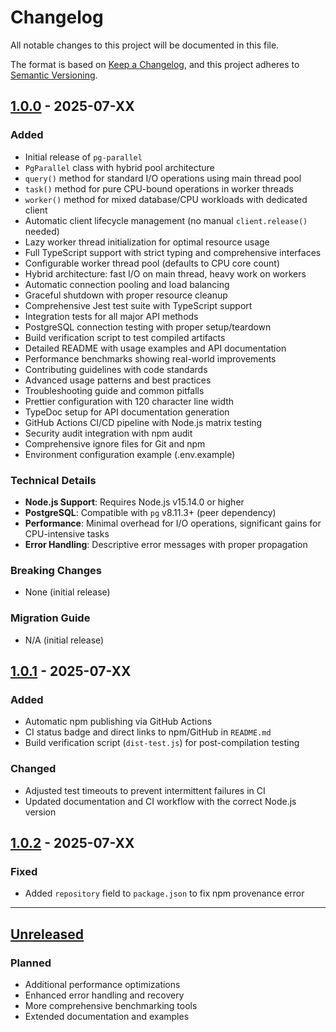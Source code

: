 # Changelog

All notable changes to this project will be documented in this file.

The format is based on [Keep a Changelog](https://keepachangelog.com/en/1.0.0/),
and this project adheres to
[Semantic Versioning](https://semver.org/spec/v2.0.0.html).

## [1.0.0] - 2025-07-XX

### Added

- Initial release of `pg-parallel`
- `PgParallel` class with hybrid pool architecture
- `query()` method for standard I/O operations using main thread pool
- `task()` method for pure CPU-bound operations in worker threads
- `worker()` method for mixed database/CPU workloads with dedicated client
- Automatic client lifecycle management (no manual `client.release()` needed)
- Lazy worker thread initialization for optimal resource usage
- Full TypeScript support with strict typing and comprehensive interfaces
- Configurable worker thread pool (defaults to CPU core count)
- Hybrid architecture: fast I/O on main thread, heavy work on workers
- Automatic connection pooling and load balancing
- Graceful shutdown with proper resource cleanup
- Comprehensive Jest test suite with TypeScript support
- Integration tests for all major API methods
- PostgreSQL connection testing with proper setup/teardown
- Build verification script to test compiled artifacts
- Detailed README with usage examples and API documentation
- Performance benchmarks showing real-world improvements
- Contributing guidelines with code standards
- Advanced usage patterns and best practices
- Troubleshooting guide and common pitfalls
- Prettier configuration with 120 character line width
- TypeDoc setup for API documentation generation
- GitHub Actions CI/CD pipeline with Node.js matrix testing
- Security audit integration with npm audit
- Comprehensive ignore files for Git and npm
- Environment configuration example (.env.example)

### Technical Details

- **Node.js Support**: Requires Node.js v15.14.0 or higher
- **PostgreSQL**: Compatible with `pg` v8.11.3+ (peer dependency)
- **Performance**: Minimal overhead for I/O operations, significant gains for
  CPU-intensive tasks
- **Error Handling**: Descriptive error messages with proper propagation

### Breaking Changes

- None (initial release)

### Migration Guide

- N/A (initial release)

## [1.0.1] - 2025-07-XX

### Added

- Automatic npm publishing via GitHub Actions
- CI status badge and direct links to npm/GitHub in `README.md`
- Build verification script (`dist-test.js`) for post-compilation testing

### Changed

- Adjusted test timeouts to prevent intermittent failures in CI
- Updated documentation and CI workflow with the correct Node.js version

## [1.0.2] - 2025-07-XX

### Fixed

- Added `repository` field to `package.json` to fix npm provenance error

---

## [Unreleased]

### Planned

- Additional performance optimizations
- Enhanced error handling and recovery
- More comprehensive benchmarking tools
- Extended documentation and examples

[1.0.0]: https://github.com/j-givisiez/pg-parallel/releases/tag/v1.0.0
[1.0.1]: https://github.com/j-givisiez/pg-parallel/compare/v1.0.0...v1.0.1
[1.0.2]: https://github.com/j-givisiez/pg-parallel/compare/v1.0.1...v1.0.2
[Unreleased]: https://github.com/j-givisiez/pg-parallel/compare/v1.0.2...HEAD
